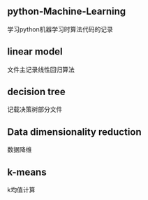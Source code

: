 ## python-Machine-Learning
学习python机器学习时算法代码的记录


## linear model 

文件主记录线性回归算法

## decision tree 

记载决策树部分文件

## Data dimensionality reduction 

数据降维

## k-means 

k均值计算
